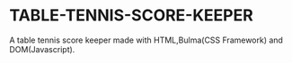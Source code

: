 # TABLE-TENNIS-SCORE-KEEPER
A table tennis score keeper made with HTML,Bulma(CSS Framework) and DOM(Javascript). 
